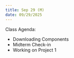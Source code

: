 ```yaml
---
title: Sep 29 (M)
date: 09/29/2025
---
```


Class Agenda:

- Downloading Components
- Midterm Check-in
- Working on Project 1
